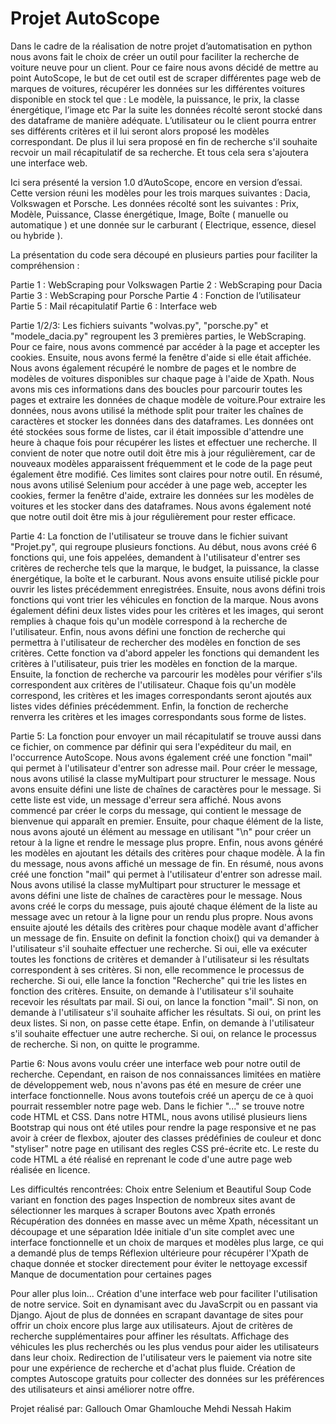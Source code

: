 # Projet AutoScope

Dans le cadre de la réalisation de notre projet d’automatisation en python nous avons fait le choix de créer un outil pour faciliter la recherche de voiture neuve pour un client. 
Pour ce faire nous avons décidé de mettre au point AutoScope, le but de cet outil est de scraper différentes page web de marques de voitures, récupérer les données sur les différentes voitures disponible en stock tel que : Le modèle, la puissance, le prix, la classe énergétique, l’image etc
Par la suite les données récolté seront stocké dans des dataframe de manière adéquate. L’utilisateur ou le client pourra entrer ses différents critères et il lui seront alors proposé les modèles correspondant. De plus il lui sera proposé en fin de recherche s'il souhaite recvoir un mail récapitulatif de sa recherche. Et tous cela sera s'ajoutera une interface web.

Ici sera présenté la version 1.0 d’AutoScope, encore en version d’essai. 
Cette version réuni les modèles pour les trois marques suivantes : Dacia, Volkswagen et Porsche.
Les données récolté sont les suivantes : Prix, Modèle, Puissance, Classe énergétique, Image, Boîte ( manuelle ou automatique ) et une donnée sur le carburant ( Electrique, essence, diesel ou hybride ).

La présentation du code sera découpé en plusieurs parties pour faciliter la compréhension :

Partie 1 : WebScraping pour Volkswagen
Partie 2 : WebScraping pour Dacia
Partie 3 : WebScraping pour Porsche
Partie 4 : Fonction de l’utilisateur
Partie 5 : Mail récapitulatif 
Partie 6 : Interface web

Partie 1/2/3:
Les fichiers suivants "wolvas.py", "porsche.py" et "modele_dacia.py" regroupent les 3 premières parties, le WebScraping. Pour ce faire, nous avons commencé par accéder à la page et accepter les cookies. Ensuite, nous avons fermé la fenêtre d'aide si elle était affichée. Nous avons également récupéré le nombre de pages et le nombre de modèles de voitures disponibles sur chaque page à l'aide de Xpath. Nous avons mis ces informations dans des boucles pour parcourir toutes les pages et extraire les données de chaque modèle de voiture.Pour extraire les données, nous avons utilisé la méthode split pour traiter les chaînes de caractères et stocker les données dans des dataframes. Les données ont été stockées sous forme de listes, car il était impossible d'attendre une heure à chaque fois pour récupérer les listes et effectuer une recherche. Il convient de noter que notre outil doit être mis à jour régulièrement, car de nouveaux modèles apparaissent fréquemment et le code de la page peut également être modifié. Ces limites sont claires pour notre outil.
En résumé, nous avons utilisé Selenium pour accéder à une page web, accepter les cookies, fermer la fenêtre d'aide, extraire les données sur les modèles de voitures et les stocker dans des dataframes. Nous avons également noté que notre outil doit être mis à jour régulièrement pour rester efficace.

Partie 4:
La fonction de l'utilisateur se trouve dans le fichier suivant "Projet.py", qui regroupe plusieurs fonctions. Au début, nous avons créé 6 fonctions qui, une fois appelées, demandent à l'utilisateur d'entrer ses critères de recherche tels que la marque, le budget, la puissance, la classe énergétique, la boîte et le carburant. Nous avons ensuite utilisé pickle pour ouvrir les listes précédemment enregistrées. Ensuite, nous avons défini trois fonctions qui vont trier les véhicules en fonction de la marque. Nous avons également défini deux listes vides pour les critères et les images, qui seront remplies à chaque fois qu'un modèle correspond à la recherche de l'utilisateur. Enfin, nous avons défini une fonction de recherche qui permettra à l'utilisateur de rechercher des modèles en fonction de ses critères. Cette fonction va d'abord appeler les fonctions qui demandent les critères à l'utilisateur, puis trier les modèles en fonction de la marque. Ensuite, la fonction de recherche va parcourir les modèles pour vérifier s'ils correspondent aux critères de l'utilisateur. Chaque fois qu'un modèle correspond, les critères et les images correspondants seront ajoutés aux listes vides définies précédemment. Enfin, la fonction de recherche renverra les critères et les images correspondants sous forme de listes.

Partie 5:
La fonction pour envoyer un mail récapitulatif se trouve aussi dans ce fichier, on commence par définir qui sera l'expéditeur du mail, en l'occurrence AutoScope. Nous avons également créé une fonction "mail" qui permet à l'utilisateur d'entrer son adresse mail. Pour créer le message, nous avons utilisé la classe myMultipart pour structurer le message. Nous avons ensuite défini une liste de chaînes de caractères pour le message. Si cette liste est vide, un message d'erreur sera affiché. Nous avons commencé par créer le corps du message, qui contient le message de bienvenue qui apparaît en premier. Ensuite, pour chaque élément de la liste, nous avons ajouté un élément au message en utilisant "\n" pour créer un retour à la ligne et rendre le message plus propre. Enfin, nous avons généré les modèles en ajoutant les détails des critères pour chaque modèle. À la fin du message, nous avons affiché un message de fin.
En résumé, nous avons créé une fonction "mail" qui permet à l'utilisateur d'entrer son adresse mail. Nous avons utilisé la classe myMultipart pour structurer le message et avons défini une liste de chaînes de caractères pour le message. Nous avons créé le corps du message, puis ajouté chaque élément de la liste au message avec un retour à la ligne pour un rendu plus propre. Nous avons ensuite ajouté les détails des critères pour chaque modèle avant d'afficher un message de fin.
Ensuite on definit la fonction choix() qui va demander à l'utilisateur s'il souhaite effectuer une recherche. Si oui, elle va exécuter toutes les fonctions de critères et demander à l'utilisateur si les résultats correspondent à ses critères. Si non, elle recommence le processus de recherche. Si oui, elle lance la fonction "Recherche" qui trie les listes en fonction des critères. Ensuite, on demande à l'utilisateur s'il souhaite recevoir les résultats par mail. Si oui, on lance la fonction "mail". Si non, on demande à l'utilisateur s'il souhaite afficher les résultats. Si oui, on print les deux listes. Si non, on passe cette étape. Enfin, on demande à l'utilisateur s'il souhaite effectuer une autre recherche. Si oui, on relance le processus de recherche. Si non, on quitte le programme.

Partie 6:
Nous avons voulu créer une interface web pour notre outil de recherche. Cependant, en raison de nos connaissances limitées en matière de développement web, nous n'avons pas été en mesure de créer une interface fonctionnelle. Nous avons toutefois créé un aperçu de ce à quoi pourrait ressembler notre page web.
Dans le fichier "..." se trouve notre code HTML et CSS. Dans notre HTML, nous avons utilisé plusieurs liens Bootstrap qui nous ont été utiles pour rendre la page responsive et ne pas avoir à créer de flexbox, ajouter des classes prédéfinies de couleur et donc "styliser" notre page en utilisant des regles CSS pré-écrite etc. Le reste du code HTML a été réalisé en reprenant le code d'une autre page web réalisée en licence.

Les difficultés rencontrées:
Choix entre Selenium et Beautiful Soup
Code variant en fonction des pages
Inspection de nombreux sites avant de sélectionner les marques à scraper
Boutons avec Xpath erronés
Récupération des données en masse avec un même Xpath, nécessitant un découpage et une séparation
Idée initiale d'un site complet avec une interface fonctionnelle et un choix de marques et modèles plus large, ce qui a demandé plus de temps
Réflexion ultérieure pour récupérer l'Xpath de chaque donnée et stocker directement pour éviter le nettoyage excessif
Manque de documentation pour certaines pages

Pour aller plus loin...
Création d'une interface web pour faciliter l'utilisation de notre service. Soit en dynamisant avec du JavaScrpit ou en passant via Django.
Ajout de plus de données en scrapant davantage de sites pour offrir un choix encore plus large aux utilisateurs.
Ajout de critères de recherche supplémentaires pour affiner les résultats.
Affichage des véhicules les plus recherchés ou les plus vendus pour aider les utilisateurs dans leur choix.
Redirection de l'utilisateur vers le paiement via notre site pour une expérience de recherche et d'achat plus fluide.
Création de comptes Autoscope gratuits pour collecter des données sur les préférences des utilisateurs et ainsi améliorer notre offre.

Projet réalisé par:
Gallouch Omar
Ghamlouche Mehdi
Nessah Hakim
